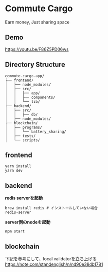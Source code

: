 # Commute Cargo
Earn money, Just sharing space

## Demo
https://youtu.be/F86Z5PD06ws

## Directory Structure
```
commute-cargo-app/
├── frontend/
│   ├── node_modules/
│   ├── src/
│   │   ├── app/
│   │   ├── components/
│   │   └── lib/
├── backend/
│   ├── src/
│   │   ├── db/
│   ├── node_modules/
├── blockchain/
│   ├── programs/
│   │   └── battery_sharing/
│   ├── tests/
│   └── scripts/
```
## frontend
```
yarn install
yarn dev
```

## backend
**redis serverを起動**
```
brew install redis # インストールしていない場合
redis-server
```
**server側のnodeを起動**
```
npm start
```
## blockchain
下記を参考にして、local validatorを立ち上げる
https://note.com/standenglish/n/nd90e38db1781